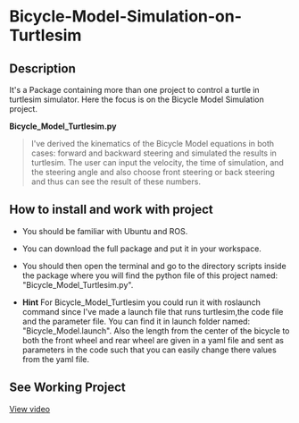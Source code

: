 # Bicycle-Model-Simulation-on-Turtlesim
## Description
It's a Package containing more than one project to control a turtle in turtlesim simulator.
Here the focus is on the Bicycle Model Simulation project.

**Bicycle_Model_Turtlesim.py**
> I've derived the kinematics of the Bicycle Model equations in both cases: forward and backward steering and simulated the results in turtlesim.
The user can input the velocity, the time of simulation, and the steering angle and also choose front steering or back steering and thus can see the result of these numbers.

## How to install and work with project 
- You should be familiar with Ubuntu and ROS.
- You can download the full package and put it in your workspace.
- You should then open the terminal and go to the directory scripts inside the package where you will find the python file of this project named: "Bicycle_Model_Turtlesim.py".

- **Hint** For Bicycle_Model_Turtlesim you could run it with roslaunch command since I've made a launch file that runs turtlesim,the code file and the parameter file. You can find it in launch folder named: "Bicycle_Model.launch". Also the length from the center of the bicycle to both the front wheel and rear wheel are given in a yaml file and sent as parameters in the code such that you can easily change there values from the yaml file.

## See Working Project
[View video](https://drive.google.com/file/d/14UHkzB7qtApBZEqQPe7GyxESPiZOJW6C/view?usp=sharing)
